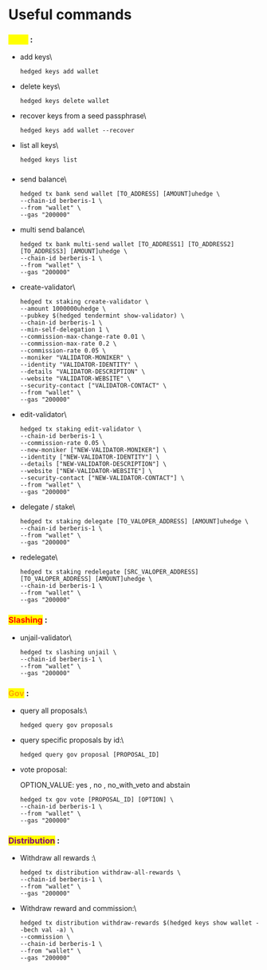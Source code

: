 # Useful commands

### <mark style="color:yellow;">Keys</mark> :

*   add keys\


    ```
    hedged keys add wallet
    ```
*   delete keys\


    ```
    hedged keys delete wallet
    ```
*   recover keys from a seed passphrase\


    ```
    hedged keys add wallet --recover
    ```
*   list all keys\


    ```
    hedged keys list
    ```

###

*   send balance\


    ```
    hedged tx bank send wallet [TO_ADDRESS] [AMOUNT]uhedge \
    --chain-id berberis-1 \
    --from "wallet" \
    --gas "200000"
    ```


*   multi send balance\


    ```
    hedged tx bank multi-send wallet [TO_ADDRESS1] [TO_ADDRESS2] [TO_ADDRESS3] [AMOUNT]uhedge \
    --chain-id berberis-1 \
    --from "wallet" \
    --gas "200000"
    ```


*   create-validator\


    ```
    hedged tx staking create-validator \
    --amount 1000000uhedge \
    --pubkey $(hedged tendermint show-validator) \
    --chain-id berberis-1 \
    --min-self-delegation 1 \
    --commission-max-change-rate 0.01 \
    --commission-max-rate 0.2 \
    --commission-rate 0.05 \
    --moniker "VALIDATOR-MONIKER" \
    --identity "VALIDATOR-IDENTITY" \
    --details "VALIDATOR-DESCRIPTION" \
    --website "VALIDATOR-WEBSITE" \
    --security-contact ["VALIDATOR-CONTACT" \
    --from "wallet" \
    --gas "200000"
    ```


*   edit-validator\


    ```
    hedged tx staking edit-validator \
    --chain-id berberis-1 \
    --commission-rate 0.05 \
    --new-moniker ["NEW-VALIDATOR-MONIKER"] \
    --identity ["NEW-VALIDATOR-IDENTITY"] \
    --details ["NEW-VALIDATOR-DESCRIPTION"] \
    --website ["NEW-VALIDATOR-WEBSITE"] \
    --security-contact ["NEW-VALIDATOR-CONTACT"] \
    --from "wallet" \
    --gas "200000"
    ```


*   delegate / stake\


    ```
    hedged tx staking delegate [TO_VALOPER_ADDRESS] [AMOUNT]uhedge \
    --chain-id berberis-1 \
    --from "wallet" \
    --gas "200000"
    ```


*   redelegate\


    ```
    hedged tx staking redelegate [SRC_VALOPER_ADDRESS] [TO_VALOPER_ADDRESS] [AMOUNT]uhedge \
    --chain-id berberis-1 \
    --from "wallet" \
    --gas "200000"
    ```



### <mark style="color:red;">Slashing</mark> :

*   unjail-validator\


    ```
    hedged tx slashing unjail \
    --chain-id berberis-1 \
    --from "wallet" \
    --gas "200000"
    ```



### <mark style="color:orange;">Gov</mark> :

*   query all proposals:\


    ```
    hedged query gov proposals
    ```


*   query specific proposals by id:\


    ```
    hedged query gov proposal [PROPOSAL_ID]
    ```


*   vote proposal:

    OPTION\_VALUE: yes , no , no\_with\_veto and abstain

    ```
    hedged tx gov vote [PROPOSAL_ID] [OPTION] \
    --chain-id berberis-1 \
    --from "wallet" \
    --gas "200000"
    ```



### <mark style="color:purple;">Distribution</mark> :

*   Withdraw all rewards :\


    ```
    hedged tx distribution withdraw-all-rewards \
    --chain-id berberis-1 \
    --from "wallet" \
    --gas "200000"
    ```


*   Withdraw reward and commission:\


    ```
    hedged tx distribution withdraw-rewards $(hedged keys show wallet --bech val -a) \
    --commission \
    --chain-id berberis-1 \
    --from "wallet" \
    --gas "200000"
    ```
